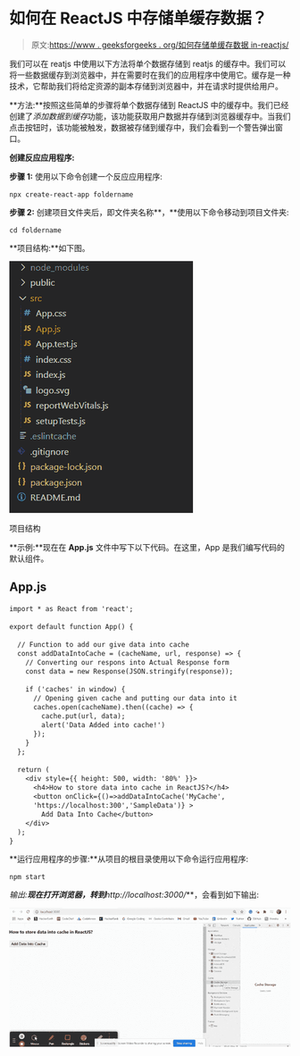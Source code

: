 # 如何在 ReactJS 中存储单缓存数据？

> 原文:[https://www . geeksforgeeks . org/如何存储单缓存数据 in-reactjs/](https://www.geeksforgeeks.org/how-to-store-single-cache-data-in-reactjs/)

我们可以在 reatjs 中使用以下方法将单个数据存储到 reatjs 的缓存中。我们可以将一些数据缓存到浏览器中，并在需要时在我们的应用程序中使用它。缓存是一种技术，它帮助我们将给定资源的副本存储到浏览器中，并在请求时提供给用户。

**方法:**按照这些简单的步骤将单个数据存储到 ReactJS 中的缓存中。我们已经创建了*添加数据到缓存*功能，该功能获取用户数据并存储到浏览器缓存中。当我们点击按钮时，该功能被触发，数据被存储到缓存中，我们会看到一个警告弹出窗口。

**创建反应应用程序:**

**步骤 1:** 使用以下命令创建一个反应应用程序:

```
npx create-react-app foldername
```

**步骤 2:** 创建项目文件夹后，即文件夹名称**，**使用以下命令移动到项目文件夹:

```
cd foldername
```

**项目结构:**如下图。

![](img/f04ae0d8b722a9fff0bd9bd138b29c23.png)

项目结构

**示例:**现在在 **App.js** 文件中写下以下代码。在这里，App 是我们编写代码的默认组件。

## App.js

```
import * as React from 'react';

export default function App() {

  // Function to add our give data into cache
  const addDataIntoCache = (cacheName, url, response) => {
    // Converting our respons into Actual Response form
    const data = new Response(JSON.stringify(response));

    if ('caches' in window) {
      // Opening given cache and putting our data into it
      caches.open(cacheName).then((cache) => {
        cache.put(url, data);
        alert('Data Added into cache!')
      });
    }
  };

  return (
    <div style={{ height: 500, width: '80%' }}>
      <h4>How to store data into cache in ReactJS?</h4>
      <button onClick={()=>addDataIntoCache('MyCache',
      'https://localhost:300','SampleData')} >
        Add Data Into Cache</button>
    </div>
  );
}
```

**运行应用程序的步骤:**从项目的根目录使用以下命令运行应用程序:

```
npm start
```

**输出:**现在打开浏览器，转到***http://localhost:3000/***，会看到如下输出:

![](img/4a8b79ad8646a31cee5fbcfbbec820e7.png)